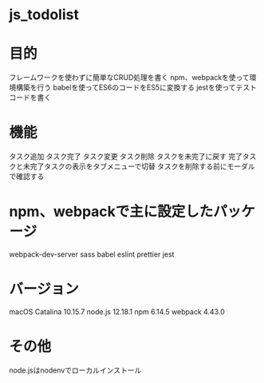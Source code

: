 # js_todolist

# 目的
フレームワークを使わずに簡単なCRUD処理を書く
npm、webpackを使って環境構築を行う
babelを使ってES6のコードをES5に変換する
jestを使ってテストコードを書く

# 機能
タスク追加
タスク完了
タスク変更
タスク削除
タスクを未完了に戻す
完了タスクと未完了タスクの表示をタブメニューで切替
タスクを削除する前にモーダルで確認する

# npm、webpackで主に設定したパッケージ
webpack-dev-server
sass
babel
eslint
prettier
jest

# バージョン
macOS Catalina 10.15.7
node.js 12.18.1
npm 6.14.5
webpack 4.43.0

# その他
node.jsはnodenvでローカルインストール